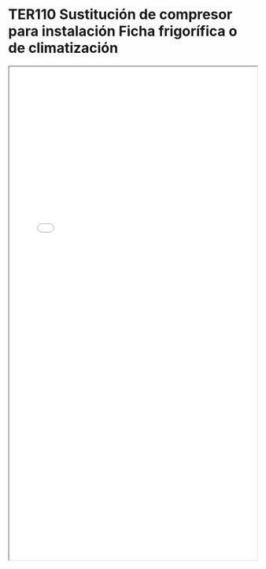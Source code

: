 
# TER110  Sustitución de compresor para instalación Ficha frigorífica o de climatización

<iframe src="../TER110  Sustitución de compresor para instalación Ficha frigorífica o de climatización.pdf" width="100%" height="1000px"></iframe>

